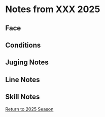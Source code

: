 # Notes from XXX 2025

## Face

## Conditions

## Juging Notes

## Line Notes

## Skill Notes


[Return to 2025 Season](../../README.md)
